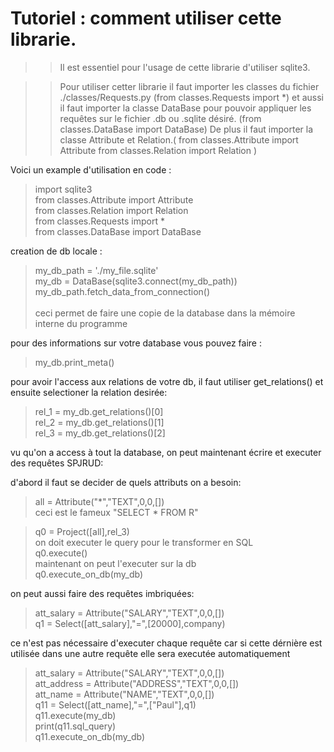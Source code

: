 # Tutoriel : comment utiliser cette librarie.

>> Il est essentiel pour l'usage de cette librarie d'utiliser sqlite3.

>> Pour utiliser cetter librarie il faut importer les classes du fichier ./classes/Requests.py
    (from classes.Requests import *) et aussi il faut importer la classe DataBase pour
    pouvoir appliquer les requêtes sur le fichier .db ou .sqlite désiré.
    (from classes.DataBase import DataBase) De plus il faut importer la classe Attribute et
    Relation.(  from classes.Attribute import Attribute
                from classes.Relation import Relation   )

Voici un example d'utilisation en code : 

>import sqlite3<br>
>from classes.Attribute import Attribute<br>
>from classes.Relation import Relation<br>
>from classes.Requests import *<br>
>from classes.DataBase import DataBase<br>


creation de db locale :
>my_db_path = './my_file.sqlite'<br>
>my_db = DataBase(sqlite3.connect(my_db_path))<br>
>my_db_path.fetch_data_from_connection()       <br>  
ceci permet de faire une copie de la database dans la mémoire interne du programme

pour des informations sur votre database vous pouvez faire :
>my_db.print_meta()

pour avoir l'access aux relations de votre db, il faut utiliser get_relations() et ensuite selectioner la relation desirée:
>rel_1 = my_db.get_relations()[0]<br>
>rel_2 = my_db.get_relations()[1]<br>
>rel_3 = my_db.get_relations()[2]<br>

vu qu'on a access à tout la database, on peut maintenant écrire et executer des requêtes SPJRUD:

d'abord il faut se decider de quels attributs on a besoin:

>all = Attribute("*","TEXT",0,0,[]) <br> 
ceci est le fameux "SELECT * FROM R"

>q0 = Project([all],rel_3)<br>
on doit executer le query pour le transformer en SQL <br>
>q0.execute()<br>
maintenant on peut l'executer sur la db<br>
>q0.execute_on_db(my_db)<br>


on peut aussi faire des requêtes imbriquées:

>att_salary = Attribute("SALARY","TEXT",0,0,[])<br>
>q1 = Select([att_salary],"=",[20000],company)

ce n'est pas nécessaire d'executer chaque requête car si cette dérnière est utilisée dans une autre requête
elle sera executée automatiquement

>att_salary = Attribute("SALARY","TEXT",0,0,[]) <br>
>att_address = Attribute("ADDRESS","TEXT",0,0,[])<br>
>att_name = Attribute("NAME","TEXT",0,0,[])<br>
>q11 = Select([att_name],"=",["Paul"],q1)<br>
>q11.execute(my_db)<br>
>print(q11.sql_query)<br>
>q11.execute_on_db(my_db)<br>